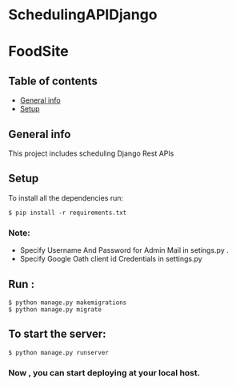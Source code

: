 # SchedulingAPIDjango
# FoodSite

## Table of contents
* [General info](#general-info)
* [Setup](#setup)

## General info
This project includes scheduling Django Rest APIs


## Setup
To install all the dependencies run: 

```
$ pip install -r requirements.txt
```
### Note:
* Specify Username And Password for Admin Mail in setings.py .
* Specify Google Oath client id Credentials in settings.py
## Run :
```
$ python manage.py makemigrations
$ python manage.py migrate
```

## To start the server:
```
$ python manage.py runserver
```
### Now , you can start deploying at your local host.

